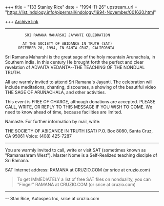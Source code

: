 +++
title = "133 Stanley Rice"
date = "1994-11-26"
upstream_url = "https://list.indology.info/pipermail/indology/1994-November/001630.html"

+++
[Archive link](https://list.indology.info/pipermail/indology/1994-November/001630.html)

*****************************************************************

             SRI RAMANA MAHARSHI JAYANTI CELEBRATION

            AT THE SOCIETY OF ABIDANCE IN TRUTH (SAT)
          DECEMBER 20, 1994, IN SANTA CRUZ, CALIFORNIA


Sri Ramana Maharshi is the great sage of the holy mountain
Arunachala, in Southern India. In this century He brought forth
the perfect and clear revelation of ADVAITA VEDANTA--THE TEACHING
OF THE NONDUAL TRUTH.

All are warmly invited to attend Sri Ramana's Jayanti. The
celebration will include meditations, chanting, discourses, a
showing of the beautiful video THE SAGE OF ARUNACHALA, and other
activities.

This event is FREE OF CHARGE, although donations are accepted.
PLEASE CALL, WRITE, OR REPLY TO THIS MESSAGE IF YOU WISH TO COME.
We need to know ahead of time, because facilities are limited.

Namaste.  For further information by mail, write:

   THE SOCIETY OF ABIDANCE IN TRUTH (SAT)
   P.O. Box 8080, Santa Cruz, CA 95061    Voice: (408) 425-7287

****************************************************************

You are warmly invited to call, write or visit SAT (sometimes
known as "Ramanashram West"). Master Nome is a Self-Realized
teaching disciple of Sri Ramana.

SAT Internet address: RAMANA at CRUZIO.COM  (or srice at cruzio.com)

> To get IMMEDIATELY a list of free SAT files on nonduality,
  you can "Finger" RAMANA at CRUZIO.COM   (or srice at cruzio.com)

*****************************************************************


-- 
Stan Rice, Autospec Inc, srice at cruzio.com  








